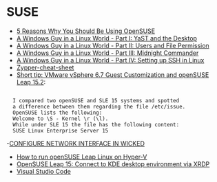 # SUSE

- [5 Reasons Why You Should Be Using OpenSUSE](https://itsfoss.com/why-use-opensuse/)
- [A Windows Guy in a Linux World - Part I: YaST and the Desktop](https://adamtheautomator.com/a-windows-guy-in-a-linux-world-yast-and-the-desktop/)
- [A Windows Guy in a Linux World - Part II: Users and File Permission](https://adamtheautomator.com/a-windows-guy-in-a-linux-world-users-and-file-permission/)
- [A Windows Guy in a Linux World - Part III: Midnight Commander](https://adamtheautomator.com/a-windows-guy-in-a-linux-world-midnight-commander/)
- [A Windows Guy in a Linux World - Part IV: Setting up SSH in Linux](https://adamtheautomator.com/a-windows-guy-in-a-linux-world-setting-up-ssh/)
- [Zypper-cheat-sheet](https://en.opensuse.org/images/1/17/Zypper-cheat-sheet-1.pdf)
- [Short tip: VMware vSphere 6.7 Guest Customization and openSUSE Leap 15.2](https://cstan.io/?p=12416&lang=en):

```

  I compared two openSUSE and SLE 15 systems and spotted
  a difference between them regarding the file /etc/issue.
  OpenSUSE lists the following:
  Welcome to \S - Kernel \r (\l).
  While under SLE 15 the file has the following content:
  SUSE Linux Enterprise Server 15
```

-[CONFIGURE NETWORK INTERFACE IN WICKED](https://tech.linuxman.co/linux/linux-desktop/configure-network-interface-in-wicked/)

- [How to run openSUSE Leap Linux on Hyper-V](https://www.altaro.com/hyper-v/opensuse-leap-linux-hyper-v/)
- [OpenSUSE Leap 15: Connect to KDE desktop environment via XRDP](https://www.hiroom2.com/2018/06/14/opensuse-15-xrdp-kde-en/)
- [Visual Studio Code](https://en.opensuse.org/Visual_Studio_Code)
